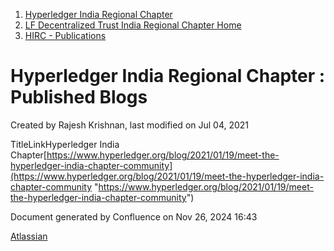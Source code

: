 1. [Hyperledger India Regional Chapter](index.html)
2. [LF Decentralized Trust India Regional Chapter Home](LF-Decentralized-Trust-India-Regional-Chapter-Home_19169282.html)
3. [HIRC - Publications](HIRC---Publications_19169423.html)

# Hyperledger India Regional Chapter : Published Blogs

Created by Rajesh Krishnan, last modified on Jul 04, 2021

TitleLinkHyperledger India Chapter[https://www.hyperledger.org/blog/2021/01/19/meet-the-hyperledger-india-chapter-community](https://www.hyperledger.org/blog/2021/01/19/meet-the-hyperledger-india-chapter-community "https://www.hyperledger.org/blog/2021/01/19/meet-the-hyperledger-india-chapter-community")

Document generated by Confluence on Nov 26, 2024 16:43

[Atlassian](http://www.atlassian.com/)
